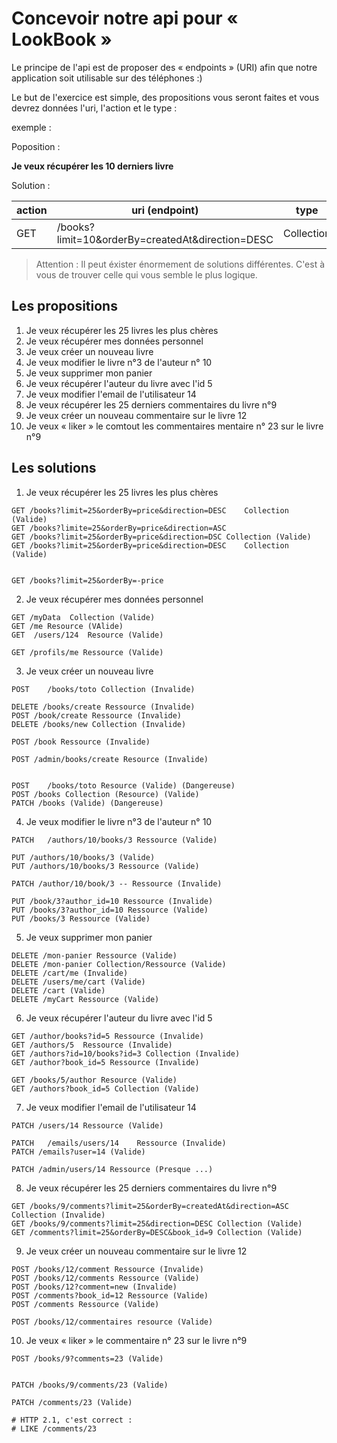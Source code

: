 # Concevoir notre api pour « LookBook »

Le principe de l'api est de proposer des « endpoints » (URI) afin que notre application soit utilisable sur des téléphones :)

Le but de l'exercice est simple, des propositions vous seront faites et vous devrez données l'uri, l'action et le type :

exemple :

Poposition :

**Je veux récupérer les 10 derniers livre**

Solution :

| action | uri (endpoint)                                   | type       |
| ------ | ------------------------------------------------ | ---------- |
| GET    | /books?limit=10&orderBy=createdAt&direction=DESC | Collection |

> Attention : Il peut éxister énormement de solutions différentes. C'est à vous de trouver celle qui vous semble le plus logique.

## Les propositions

1. Je veux récupérer les 25 livres les plus chères
2. Je veux récupérer mes données personnel
3. Je veux créer un nouveau livre
4. Je veux modifier le livre n°3 de l'auteur n° 10
5. Je veux supprimer mon panier
6. Je veux récupérer l'auteur du livre avec l'id 5
7. Je veux modifier l'email de l'utilisateur 14
8. Je veux récupérer les 25 derniers commentaires du livre n°9
9. Je veux créer un nouveau commentaire sur le livre 12
10. Je veux « liker » le comtout les commentaires mentaire n° 23 sur le livre n°9

## Les solutions

1. Je veux récupérer les 25 livres les plus chères

```
GET	/books?limit=25&orderBy=price&direction=DESC	Collection (Valide)
GET /books?limite=25&orderBy=price&direction=ASC
GET /books?limit=25&orderBy=price&direction=DSC Collection (Valide)
GET	/books?limit=25&orderBy=price&direction=DESC	Collection (Valide)


GET /books?limit=25&orderBy=-price

```

2. Je veux récupérer mes données personnel

```
GET /myData  Collection (Valide)
GET	/me Resource (VAlide)
GET  /users/124  Resource (Valide)

GET /profils/me Ressource (Valide)
```

3. Je veux créer un nouveau livre

```
POST	/books/toto	Collection (Invalide)

DELETE /books/create Ressource (Invalide)
POST /book/create Ressource (Invalide)
DELETE /books/new Collection (Invalide)

POST /book Ressource (Invalide)

POST /admin/books/create Resource (Invalide)


POST	/books/toto	Resource (Valide) (Dangereuse)
POST /books Collection (Resource) (Valide)
PATCH /books (Valide) (Dangereuse)
```

4. Je veux modifier le livre n°3 de l'auteur n° 10

```
PATCH	/authors/10/books/3	Ressource (Valide)

PUT /authors/10/books/3 (Valide)
PUT /authors/10/books/3 Ressource (Valide)

PATCH /author/10/book/3 -- Ressource (Invalide)

PUT /book/3?author_id=10 Ressource (Invalide)
PUT /books/3?author_id=10 Ressource (Valide)
PUT /books/3 Ressource (Valide)

```

5. Je veux supprimer mon panier

```
DELETE /mon-panier Ressource (Valide)
DELETE /mon-panier Collection/Ressource (Valide)
DELETE /cart/me (Invalide)
DELETE /users/me/cart (Valide)
DELETE /cart (Valide)
DELETE /myCart Ressource (Valide)
```

6. Je veux récupérer l'auteur du livre avec l'id 5

```
GET /author/books?id=5 Ressource (Invalide)
GET	/authors/5	Ressource (Invalide)
GET /authors?id=10/books?id=3 Collection (Invalide)
GET /author?book_id=5 Ressource (Invalide)

GET /books/5/author Resource (Valide)
GET /authors?book_id=5 Collection (Valide)
```

7. Je veux modifier l'email de l'utilisateur 14

```
PATCH /users/14 Ressource (Valide)

PATCH	/emails/users/14	Ressource (Invalide)
PATCH /emails?user=14 (Valide)

PATCH /admin/users/14 Ressource (Presque ...)
```

8. Je veux récupérer les 25 derniers commentaires du livre n°9

```
GET /books/9/comments?limit=25&orderBy=createdAt&direction=ASC Collection (Invalide)
GET /books/9/comments?limit=25&direction=DESC Collection (Valide)
GET /comments?limit=25&orderBy=DESC&book_id=9 Collection (Valide)
```

9. Je veux créer un nouveau commentaire sur le livre 12

```
POST /books/12/comment Ressource (Invalide)
POST /books/12/comments Ressource (Valide)
POST /books/12?comment=new (Invalide)
POST /comments?book_id=12 Ressource (Valide)
POST /comments Ressource (Valide)

POST /books/12/commentaires resource (Valide)
```

10. Je veux « liker » le commentaire n° 23 sur le livre n°9

```
POST /books/9?comments=23 (Valide)


PATCH /books/9/comments/23 (Valide)

PATCH /comments/23 (Valide)

# HTTP 2.1, c'est correct :
# LIKE /comments/23
```
